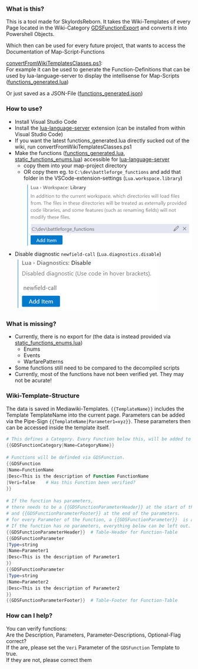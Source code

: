 ### What is this?
This is a tool made for SkylordsReborn.
It takes the Wiki-Templates of every Page located in the Wiki-Category [GDSFunctionExport](
https://skylords-reborn.fandom.com/wiki/Category:GDSFunctionExport)
and converts it into Powershell Objects.

Which then can be used for every future project, that wants to access the Documentation of Map-Script-Functions

[convertFromWikiTemplatesClasses.ps1](convertFromWikiTemplatesClasses.ps1):\
For example it can be used to generate the Function-Definitions that can be used by lua-language-server to display the intellisense for Map-Scripts ([functions_generated.lua](functions_generated.lua))

Or just saved as a JSON-File ([functions_generated.json](functions_generated.json))

### How to use?
- Install Visual Studio Code
- Install the [lua-language-server](https://github.com/LuaLS/lua-language-server) extension (can be installed from within Visual Studio Code) 
- If you want the latest functions_generated.lua directly sucked out of the wiki, run convertFromWikiTemplatesClasses.ps1
- Make the functions ([functions_generated.lua](functions_generated.lua), [static_functions_enums.lua](static_functions_enums.lua)) accessible for [lua-language-server](https://github.com/LuaLS/lua-language-server)
    - copy them into your map-project directory
    - OR copy them eg. to `C:\dev\battleforge_functions` and add that folder in the VSCode-extension-settings (`Lua.workspace.library`)\
      <img src="workspace_settings.PNG">
- Disable diagnostic `newfield-call` (`Lua.diagnostics.disable`)\
    <img src="newfield-call.PNG">

### What is missing?
- Currently, there is no export for (the data is instead provided via [static_functions_enums.lua](static_functions_enums.lua))
    - Enums
    - Events
    - WarfarePatterns
- Some functions still need to be compared to the decompiled scripts
- Currently, most of the functions have not been verified yet. They may not be acurate!

### Wiki-Template-Structure
The data is saved in Mediawiki-Templates. `{{TemplateName}}` includes the Template TemplateName into the current page. Parameters can be added via the Pipe-Sign `{{TemplateName|Parameter1=xyz}}`. These parameters then can be accessed inside the template itself. 

```powershell
# This defines a Category. Every Function below this, will be added to the Category *CategoryName*
{{GDSFunctionCategory|Name=CategoryName}}

# Functions will be definded via GDSFunction.
{{GDSFunction
|Name=FunctionName
|Desc=This is the description of Function FunctionName
|Veri=false    # Has this Function been verified? 
}}

# If the function has parameters,
# there needs to be a {{GDSFunctionParameterHeader}} at the start of the parameters
# and {{GDSFunctionParameterFooter}} at the end of the parameters.
# for every Parameter of the Function, a {{GDSFunctionParameter}}  is added.
# If the function has no parameters, everything below can be left out.
{{GDSFunctionParameterHeader}}  # Table-Header for Function-Table
{{GDSFunctionParameter
|Type=string
|Name=Parameter1
|Desc=This is the description of Parameter1
}}
{{GDSFunctionParameter
|Type=string
|Name=Parameter2
|Desc=This is the description of Parameter2
}}
{{GDSFunctionParameterFooter}}  # Table-Footer for Function-Table
```

### How can I help?
You can verify functions:\
Are the Description, Parameters, Parameter-Descriptions, Optional-Flag correct?\
If the are, please set the `Veri` Parameter of the `GDSFunction` Template to true.\
If they are not, please correct them
